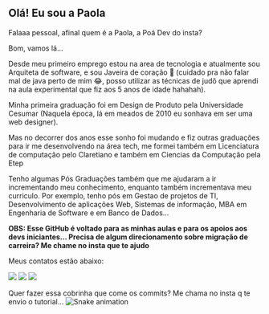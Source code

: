 ## Olá! Eu sou a Paola

 Falaaa pessoal, afinal quem é a Paola, a Poá Dev do insta?
 
 Bom, vamos lá...
 
 Desde meu primeiro emprego estou na area de tecnologia e atualmente sou Arquiteta de software, e sou Javeira de coração 💚 (cuidado pra não falar mal de java perto de mim 😂, posso utilizar as técnicas de judô que aprendi na aula experimental que fiz aos 5 anos de idade hahahah).
 
 Minha primeira graduação foi em Design de Produto pela Universidade Cesumar (Naquela época, lá em meados de 2010 eu sonhava em ser uma web designer).
 
 Mas no decorrer dos anos esse sonho foi mudando e fiz outras graduações para ir me desenvolvendo na área tech, 
 me formei também em Licenciatura de computação pelo Claretiano e também em Ciencias da Computação pela Etep
 
 Tenho algumas Pós Graduações também que me ajudaram a ir incrementando meu conhecimento, enquanto 
 também incrementava meu curriculo. Por exemplo, tenho pós em Gestao de projetos de TI, Desenvolvimento 
 de aplicações Web, Sistemas de informação, MBA em Engenharia de Software e em Banco de Dados...

 **OBS: Esse GitHub é voltado para as minhas aulas e para os apoios aos devs iniciantes... Precisa de algum direcionamento sobre migração de carreira? Me chame no insta que te ajudo**

Meus contatos estão abaixo:

  <div> 
  <a href="https://instagram.com/poa_dev" target="_blank"><img src="https://img.shields.io/badge/-Instagram-%23E4405F?style=for-the-badge&logo=instagram&logoColor=white" target="_blank"></a>
  <a href = "mailto:paolasanchez.engsoftware@gmail.com"><img src="https://img.shields.io/badge/-Gmail-%23333?style=for-the-badge&logo=gmail&logoColor=white" target="_blank"></a>
  <a href="https://www.linkedin.com/in/sanchezppaola" target="_blank"><img src="https://img.shields.io/badge/-LinkedIn-%230077B5?style=for-the-badge&logo=linkedin&logoColor=white" target="_blank"></a> 
  </div>




Quer fazer essa cobrinha que come os commits? Me chama no insta q te envio o tutorial...
![Snake animation](https://github.com/sanchezppaola/sanchezppaola/blob/output/github-contribution-grid-snake.svg)
  
